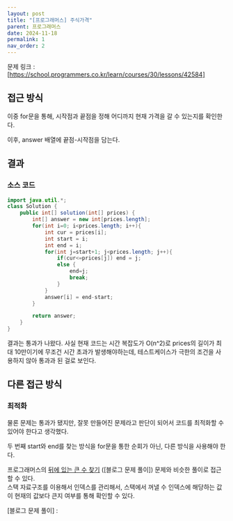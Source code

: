 ```yaml
---
layout: post
title: "[프로그래머스] 주식가격"
parent: 프로그래머스
date: 2024-11-18
permalink: 1
nav_order: 2
---
```


문제 링크 : [https://school.programmers.co.kr/learn/courses/30/lessons/42584]

## 접근 방식

이중 for문을 통해, 시작점과 끝점을 정해 어디까지 현재 가격을 갈 수 있는지를 확인한다.

이후, answer 배열에 끝점-시작점을 담는다.

## 결과

### 소스 코드

```java
import java.util.*;
class Solution {
    public int[] solution(int[] prices) {
        int[] answer = new int[prices.length];
        for(int i=0; i<prices.length; i++){
            int cur = prices[i];
            int start = i;
            int end = i;
            for(int j=start+1; j<prices.length; j++){
                if(cur<=prices[j]) end = j;
                else {
                    end=j;
                    break;
                }
            }
            answer[i] = end-start;
        }

        return answer;
    }
}
```

결과는 통과가 나왔다. 사실 현재 코드는 시간 복잡도가 O(n^2)로 prices의 길이가 최대 10만이기에 무조건 시간 초과가 발생해야하는데, 테스트케이스가 극한의 조건을 사용하지 않아 통과과 된 걸로 보인다.

## 다른 접근 방식

### 최적화

물론 문제는 통과가 됐지만, 잘못 만들어진 문제라고 판단이 되어서 코드를 최적화할 수 있어야 한다고 생각했다.

두 번째 start와 end를 찾는 방식을 for문을 통한 순회가 아닌, 다른 방식을 사용해야 한다.

프로그래머스의 [뒤에 있는 큰 수 찾기] ([블로그 문제 풀이]) 문제와 비슷한 풀이로 접근할 수 있다.  
스택 자료구조를 이용해서 인덱스를 관리해서, 스택에서 꺼낼 수 인덱스에 해당하는 값이 현재의 값보다 큰지 여부를 통해 확인할 수 있다.

[https://school.programmers.co.kr/learn/courses/30/lessons/42584]: https://school.programmers.co.kr/learn/courses/30/lessons/42584
[뒤에 있는 큰 수 찾기]: https://school.programmers.co.kr/learn/courses/30/lessons/154539

[블로그 문제 풀이] :
